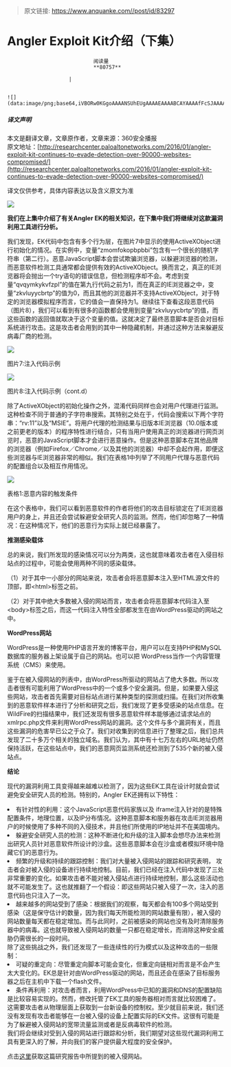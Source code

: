 > 原文链接: https://www.anquanke.com//post/id/83297 


# Angler Exploit Kit介绍（下集）


                                阅读量   
                                **80757**
                            
                        |
                        
                                                                                                                                    ![](data:image/png;base64,iVBORw0KGgoAAAANSUhEUgAAAAEAAAABCAYAAAAfFcSJAAAAAXNSR0IArs4c6QAAAARnQU1BAACxjwv8YQUAAAAJcEhZcwAADsQAAA7EAZUrDhsAAAANSURBVBhXYzh8+PB/AAffA0nNPuCLAAAAAElFTkSuQmCC)
                                                                                            



##### 译文声明

本文是翻译文章，文章原作者，文章来源：360安全播报
                                <br>原文地址：[http://researchcenter.paloaltonetworks.com/2016/01/angler-exploit-kit-continues-to-evade-detection-over-90000-websites-compromised/](http://researchcenter.paloaltonetworks.com/2016/01/angler-exploit-kit-continues-to-evade-detection-over-90000-websites-compromised/)

译文仅供参考，具体内容表达以及含义原文为准

[![](https://p4.ssl.qhimg.com/t01e476c399028c3fad.jpg)](https://p4.ssl.qhimg.com/t01e476c399028c3fad.jpg)

**我们在上集中介绍了有关Angler EK的相关知识，在下集中我们将继续对这款漏洞利用工具进行分析。**

我们发现，EK代码中包含有多个行为层，在图片7中显示的使用ActiveXObject进行初始化的情况。在实例中，变量“zmomfokopbpbbi”包含有一个很长的随机字符串（第二行）。恶意JavaScript脚本会尝试欺骗浏览器，以躲避浏览器的检测，而恶意软件检测工具通常都会提供有效的ActiveXObject。换而言之，真正的IE浏览器将会抛出一个try语句的错误信息，但检测程序却不会。考虑到变量“qvqymkykvfzpl”的值在第九行代码之前为1，而在真正的IE浏览器之中，变量“zkvluyycbrtp”的值为0，而且其他的浏览器并不支持ActiveXObject，对于特定的浏览器模拟程序而言，它的值会一直保持为1。继续往下查看这段恶意代码（图片8），我们可以看到有很多的函数都会使用到变量“zkvluyycbrtp”的值，而这些函数的返回值就取决于这个变量的值。这就决定了最终恶意脚本是否会对目标系统进行攻击。这是攻击者会用到的其中一种隐藏机制，并通过这种方法来躲避反病毒厂商的检测。

[![](https://p1.ssl.qhimg.com/t0123a4c0e9f9e48e74.png)](https://p1.ssl.qhimg.com/t0123a4c0e9f9e48e74.png)

图片7:注入代码示例

[![](https://p4.ssl.qhimg.com/t01ce3df7b26ea51b1f.png)](https://p4.ssl.qhimg.com/t01ce3df7b26ea51b1f.png)

图片8:注入代码示例（cont.d）

除了ActiveXObject的初始化操作之外，混淆代码同样也会对用户代理进行监测。这种检查不同于普通的子字符串搜索。其特别之处在于，代码会搜索以下两个字符串：“rv:11”以及“MSIE”。将用户代理的检测结果与旧版本IE浏览器（10.0版本或之前更老的版本）的程序特性进行结合，只有当用户使用真正的浏览器进行网页浏览时，恶意的JavaScript脚本才会进行恶意操作。但是这种恶意脚本在其他品牌的浏览器（例如Firefox／Chrome／以及其他的浏览器）中却不会起作用，即便这些浏览器与IE浏览器非常的相似。我们在表格1中列举了不同用户代理与恶意代码的配置组合以及相互作用情况。

[![](https://p3.ssl.qhimg.com/t017412c0a20ac41df2.png)](https://p3.ssl.qhimg.com/t017412c0a20ac41df2.png)

表格1:恶意内容的触发条件

在这个表格中，我们可以看到恶意软件的作者将他们的攻击目标锁定在了IE浏览器用户的身上，并且还会尝试躲避安全研究人员的监测。然而，他们却忽略了一种情况：在这种情况下，他们的恶意行为实际上就已经暴露了。

**推测感染载体**

总的来说，我们所发现的感染情况可以分为两类，这也就意味着攻击者在入侵目标站点的过程中，可能会使用两种不同的感染载体。

（1）对于其中一小部分的网站来说，攻击者会将恶意脚本注入至HTML源文件的顶部，即&lt;html&gt;标签之前。

（2）对于其中绝大多数被入侵的网站而言，攻击者会将恶意脚本代码注入至&lt;body&gt;标签之后，而这一代码注入特性全部都发生在由WordPress驱动的网站之中。

**WordPress网站**

WordPress是一种使用PHP语言开发的博客平台，用户可以在支持PHP和MySQL数据库的服务器上架设属于自己的网站。也可以把 WordPress当作一个内容管理系统（CMS）来使用。

鉴于在被入侵网站的列表中，由WordPress所驱动的网站占了绝大多数。所以攻击者很有可能利用了WordPress中的一个或多个安全漏洞。但是，如果要入侵这些网站，攻击者首先需要对目标站点进行某种类型的探测或扫描。在我们对所收集到的恶意软件样本进行了分析和研究之后，我们发现了更多受感染的站点信息。在WildFire的扫描结果中，我们还发现有很多恶意软件样本能够通过请求站点的xmlrpc.php文件来利用WordPress网站的漏洞。这个文件与多个漏洞有关，而且这些漏洞的危害早已公之于众了。我们对收集到的信息进行了整理之后，我们总共发现了二十多万个相关的独立域名。我们认为，其中有十七万左右的URL地址仍然保持活跃，在这些站点中，我们的恶意网页监测系统还检测到了535个新的被入侵站点。

**结论**

现代的漏洞利用工具变得越来越难以检测了，因为这些EK工具在设计时就会尝试避免安全研究人员的检测。特别的，Angler EK还拥有以下特性：
<li>
有针对性的利用：这个JavaScript恶意代码家族以及 iframe注入针对的是特殊配置条件，地理位置，以及IP分布情况。这种恶意脚本和服务器在攻击IE浏览器用户的时候使用了多种不同的入侵技术，并且他们所使用的IP地址并不在美国境内。
</li>
<li>
躲避安全研究人员的检测：这种不断进化和升级的注入脚本会想尽办法来检测出研究人员针对恶意软件所设计的沙盒。这些恶意脚本会在沙盒或者模拟环境中隐藏它们的恶意行为。
</li>
<li>
频繁的升级和持续的跟踪控制：我们对大量被入侵网站的跟踪和研究表明， 攻击者会对被入侵的设备进行持续地控制。目前，我们已经在注入代码中发现了三处非常重要的变化。如果攻击者不能对被入侵站点进行持续地控制，那么这些活动也就不可能发生了。这也就推翻了一个假设：即这些网站只被入侵了一次，注入的恶意代码也只注入了一次。
</li>
<li>
越来越多的网站受到了感染：根据我们的观察，每天都会有100多个网站受到感染（这是保守估计的数量，因为我们每天所能检测的网站数量有限），被入侵的网站数量每天都在稳定增加。而与此同时，之前被感染的网站也没有及时清除服务器中的病毒。这也就导致被入侵网站的数量一只都在稳定增长，而消除这种安全威胁仍需很长的一段时间。
</li>
除了这些挑战之外，我们还发现了一些连续性的行为模式以及这种攻击的一些限制：
<li>
可疑的重定向：尽管重定向脚本可能会变化，但重定向链相对而言是不会产生太大变化的。EK总是针对由WordPress驱动的网站，而且还会在感染了目标服务器之后在主机中下载一个flash文件。
</li>
<li>
条件再利用：对攻击者而言，利用WordPress中已知的漏洞和DNS的配置缺陷是比较容易实现的。然而，修改托管了EK工具的服务器相对而言就比较困难了。这需要攻击者从物理层面上获取到一台新设备的控制权。至少就目前来说，我们还没有发现有攻击者能够在一台被入侵的设备上配置实际的EK文件。这很有可能是为了躲避被入侵网站的宽带流量监测或者是反病毒软件的检测。
</li>
我们将会继续对受到入侵的网站进行跟踪和分析，我们期望对这些现代漏洞利用工具有更深入的了解，并向我们的客户提供最大程度的安全保护。

点击[这里](https://raw.githubusercontent.com/pan-unit42/iocs/master/angler/compromised_domains)获取这篇研究报告中所提到的被入侵网站。
